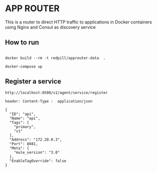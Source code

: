 # APP  ROUTER

This  is a router to  direct HTTP traffic to applications in Docker containers using Nginx and Consul as discovery service

## How to run

```

docker build --rm -t redpill/approuter-data  .

docker-compose up

```

## Register a service

```
http://localhost:8500/v1/agent/service/register

header: Content-Type :  application/json

{
  "ID": "api",
  "Name": "api",
  "Tags": [
    "primary",
    "v1"
  ],
  "Address": "172.20.0.3",
  "Port": 8081,
  "Meta": {
    "mule_version": "3.0"
  },
  "EnableTagOverride": false
}

```
